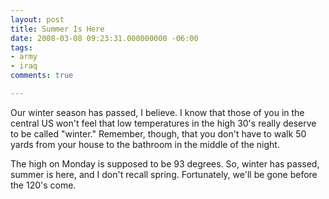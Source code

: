 ```yaml
---
layout: post
title: Summer Is Here
date: 2008-03-08 09:23:31.000000000 -06:00
tags:
- army
- iraq 
comments: true

---
```

<p>Our winter season has passed, I believe. I know that those of you in the central US won't feel that low temperatures in the high 30's really deserve to be called "winter." Remember, though, that you don't have to walk 50 yards from your house to the bathroom in the middle of the night.</p>
<p>The high on Monday is supposed to be 93 degrees. So, winter has passed, summer is here, and I don't recall spring. Fortunately, we'll be gone before the 120's come.</p>
